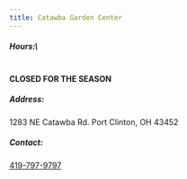 ```yaml
---
title: Catawba Garden Center
---
```

##### Hours:\
﻿\
**C﻿LOSED FOR THE SEASON**

##### Address:

1283 NE Catawba Rd. Port Clinton, OH 43452

##### Contact:

[419-797-9797](tel:419-797-9797)